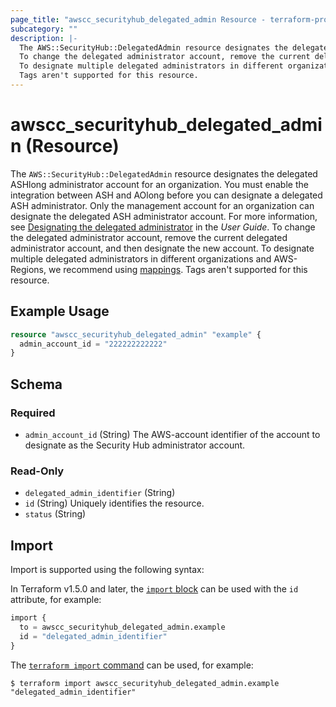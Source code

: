 ```yaml
---
page_title: "awscc_securityhub_delegated_admin Resource - terraform-provider-awscc"
subcategory: ""
description: |-
  The AWS::SecurityHub::DelegatedAdmin resource designates the delegated ASHlong administrator account for an organization. You must enable the integration between ASH and AOlong before you can designate a delegated ASH administrator. Only the management account for an organization can designate the delegated ASH administrator account. For more information, see Designating the delegated administrator https://docs.aws.amazon.com/securityhub/latest/userguide/designate-orgs-admin-account.html#designate-admin-instructions in the User Guide.
  To change the delegated administrator account, remove the current delegated administrator account, and then designate the new account.
  To designate multiple delegated administrators in different organizations and AWS-Regions, we recommend using mappings https://docs.aws.amazon.com/AWSCloudFormation/latest/UserGuide/mappings-section-structure.html.
  Tags aren't supported for this resource.
---
```


# awscc_securityhub_delegated_admin (Resource)

The ``AWS::SecurityHub::DelegatedAdmin`` resource designates the delegated ASHlong administrator account for an organization. You must enable the integration between ASH and AOlong before you can designate a delegated ASH administrator. Only the management account for an organization can designate the delegated ASH administrator account. For more information, see [Designating the delegated administrator](https://docs.aws.amazon.com/securityhub/latest/userguide/designate-orgs-admin-account.html#designate-admin-instructions) in the *User Guide*.
 To change the delegated administrator account, remove the current delegated administrator account, and then designate the new account.
 To designate multiple delegated administrators in different organizations and AWS-Regions, we recommend using [mappings](https://docs.aws.amazon.com/AWSCloudFormation/latest/UserGuide/mappings-section-structure.html).
 Tags aren't supported for this resource.

## Example Usage

```terraform
resource "awscc_securityhub_delegated_admin" "example" {
  admin_account_id = "222222222222"
}
```

<!-- schema generated by tfplugindocs -->
## Schema

### Required

- `admin_account_id` (String) The AWS-account identifier of the account to designate as the Security Hub administrator account.

### Read-Only

- `delegated_admin_identifier` (String)
- `id` (String) Uniquely identifies the resource.
- `status` (String)

## Import

Import is supported using the following syntax:

In Terraform v1.5.0 and later, the [`import` block](https://developer.hashicorp.com/terraform/language/import) can be used with the `id` attribute, for example:

```terraform
import {
  to = awscc_securityhub_delegated_admin.example
  id = "delegated_admin_identifier"
}
```

The [`terraform import` command](https://developer.hashicorp.com/terraform/cli/commands/import) can be used, for example:

```shell
$ terraform import awscc_securityhub_delegated_admin.example "delegated_admin_identifier"
```